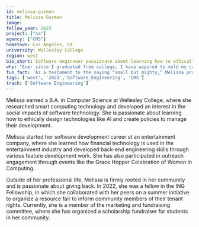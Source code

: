 ```yaml
---
id: melissa-guzman
title: Melissa Guzman
image: 
fellow_year: 2023
project: ["na"]
agency: ["CMS"]
hometown: Los Angeles, CA
university: Wellesley College
region: west
bio_short: Software enginneer passionate about learning how to ethically design technology
why: "Ever since I graduated from college, I have aspired to mold my career such that I can make a social impact using my technical skills. That’s why the U.S. Digital Corps is the perfect opportunity for me, since I can now apply my experience to serve the public, especially underserved communities like my own."
fun_fact: 'As a testament to the saying “small but mighty,” Melissa practices Krav Maga, which is an Israeli martial art.'
tags: ['west', '2023','Software_Engineering', 'CMS']
track: ['Software Engineering']
---
```


Melissa earned a B.A. in Computer Science at Wellesley College, where she researched smart computing technology and developed an interest in the social impacts of software technology. She is passionate about learning how to ethically design technologies like AI and create policies to manage their development.

Melissa started her software development career at an entertainment company, where she learned how financial technology is used in the entertainment industry and developed back-end engineering skills through various feature development work. She has also participated in outreach engagement through events like the Grace Hopper Celebration of Women in Computing.

Outside of her professional life, Melissa is firmly rooted in her community and is passionate about giving back. In 2022, she was a fellow in the ING Fellowship, in which she collaborated with her peers on a summer initiative to organize a resource fair to inform community members of their tenant rights. Currently, she is a member of the marketing and fundraising committee, where she has organized a scholarship fundraiser for students in her community.
